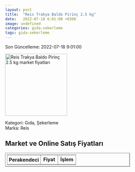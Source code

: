 ```yaml
---
layout: post
title:  "Reis Trakya Baldo Pirinç 2.5 kg"
date:   2022-07-18 6:01:00 +0300
image: undefined
categories: gida-sekerleme
tags: gida-sekerleme
---
```


Son Güncelleme: 2022-07-18 9:01:00

<img src="undefined" width="200" alt="Reis Trakya Baldo Pirinç 2.5 kg market fiyatları" />

Kategori: Gıda, Şekerleme
<br />
Marka: Reis

<h2>Market ve Online Satış Fiyatları</h2>

<table border="1" style="padding: 5px;width:80%;">
  <tr>
    <td style="padding: 5px;"><strong>Perakendeci</strong></td>
    <td><strong>Fiyat</strong></td>
    <td><strong>İşlem</strong></td>
  </tr>
  
</table>
